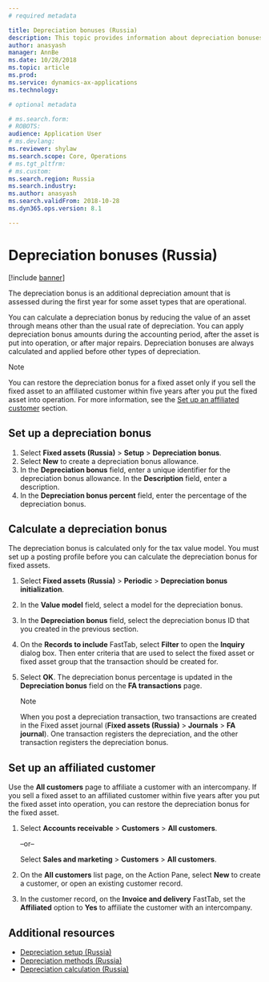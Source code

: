 ```yaml
---
# required metadata

title: Depreciation bonuses (Russia)
description: This topic provides information about depreciation bonuses for Russian fixed assets.
author: anasyash
manager: AnnBe
ms.date: 10/28/2018
ms.topic: article
ms.prod: 
ms.service: dynamics-ax-applications
ms.technology: 

# optional metadata

# ms.search.form: 
# ROBOTS: 
audience: Application User
# ms.devlang: 
ms.reviewer: shylaw
ms.search.scope: Core, Operations
# ms.tgt_pltfrm: 
# ms.custom: 
ms.search.region: Russia
ms.search.industry: 
ms.author: anasyash
ms.search.validFrom: 2018-10-28
ms.dyn365.ops.version: 8.1

---
```


# Depreciation bonuses (Russia)

[!include [banner](../includes/banner.md)]

The depreciation bonus is an additional depreciation amount that is assessed during the first year for some asset types that are operational.

You can calculate a depreciation bonus by reducing the value of an asset through means other than the usual rate of depreciation. You can apply depreciation bonus amounts during the accounting period, after the asset is put into operation, or after major repairs. Depreciation bonuses are always calculated and applied before other types of depreciation.

> [!NOTE]
> You can restore the depreciation bonus for a fixed asset only if you sell the fixed asset to an affiliated customer within five years after you put the fixed asset into operation. For more information, see the [Set up an affiliated customer](#set-up-an-affiliated-customer) section.

## Set up a depreciation bonus

1. Select **Fixed assets (Russia)** \> **Setup** \> **Depreciation bonus**.
2. Select **New** to create a depreciation bonus allowance.
3. In the **Depreciation bonus** field, enter a unique identifier for the depreciation bonus allowance. In the **Description** field, enter a description.
4. In the **Depreciation bonus percent** field, enter the percentage of the depreciation bonus.

## Calculate a depreciation bonus

The depreciation bonus is calculated only for the tax value model. You must set up a posting profile before you can calculate the depreciation bonus for fixed assets.

1. Select **Fixed assets (Russia)** \> **Periodic** \> **Depreciation bonus initialization**.
2. In the **Value model** field, select a model for the depreciation bonus.
3. In the **Depreciation bonus** field, select the depreciation bonus ID that you created in the previous section.
4. On the **Records to include** FastTab, select **Filter** to open the **Inquiry** dialog box. Then enter criteria that are used to select the fixed asset or fixed asset group that the transaction should be created for.
5. Select **OK**. The depreciation bonus percentage is updated in the **Depreciation bonus** field on the **FA transactions** page.

    > [!NOTE]
    > When you post a depreciation transaction, two transactions are created in the Fixed asset journal (**Fixed assets (Russia)** \> **Journals** \> **FA journal**). One transaction registers the depreciation, and the other transaction registers the depreciation bonus.

## Set up an affiliated customer

Use the **All customers** page to affiliate a customer with an intercompany. If you sell a fixed asset to an affiliated customer within five years after you put the fixed asset into operation, you can restore the depreciation bonus for the fixed asset.

1. Select **Accounts receivable** \> **Customers** \> **All customers**.

    –or–

    Select **Sales and marketing** \> **Customers** \> **All customers**.

2. On the **All customers** list page, on the Action Pane, select **New** to create a customer, or open an existing customer record.
3. In the customer record, on the **Invoice and delivery** FastTab, set the **Affiliated** option to **Yes** to affiliate the customer with an intercompany.

## Additional resources

- [Depreciation setup (Russia)](rus-depreciation-setup.md)
- [Depreciation methods (Russia)](rus-depreciation-methods.md)
- [Depreciation calculation (Russia)](rus-depreciation-calculation.md)

